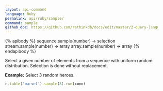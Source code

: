 ```yaml
---
layout: api-command 
language: Ruby
permalink: api/ruby/sample/
command: sample 
github_doc: https://github.com/rethinkdb/docs/edit/master/2-query-language/api/ruby/transformations/sample.md
---
```


{% apibody %}
sequence.sample(number) → selection
stream.sample(number) → array
array.sample(number) → array
{% endapibody %}

Select a given number of elements from a sequence with uniform random distribution. Selection is done without replacement.

__Example:__ Select 3 random heroes.

```rb
r.table('marvel').sample(3).run(conn)
```
